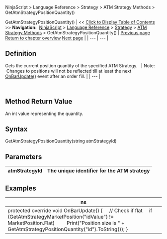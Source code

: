 ﻿
NinjaScript \> Language Reference \> Strategy \> ATM Strategy Methods \> GetAtmStrategyPositionQuantity()

GetAtmStrategyPositionQuantity()
| \<\< [Click to Display Table of Contents](getatmstrategypositionquantity.md) \>\> **Navigation:**     [NinjaScript](ninjascript-1.md) \> [Language Reference](language_reference_wip-1.md) \> [Strategy](strategy-1.md) \> [ATM Strategy Methods](atm_strategy_methods-1.md) \> GetAtmStrategyPositionQuantity() | [Previous page](getatmstrategypositionaveragep-1.md) [Return to chapter overview](atm_strategy_methods-1.md) [Next page](getatmstrategyrealizedprofitlo-1.md) |
| --- | --- |
## Definition
Gets the current position quantity of the specified ATM Strategy.
 
| Note:  Changes to positions will not be reflected till at least the next [OnBarUpdate()](onbarupdate-1.md) event after an order fill. |
| --- |

 
## Method Return Value
An int value representing the quantity.
 
## Syntax
GetAtmStrategyPositionQuantity(string atmStrategyId)
 
## 
## Parameters
| atmStrategyId | The unique identifier for the ATM strategy |
| --- | --- |

## 
## 
## Examples
| ns |
| --- |
| protected override void OnBarUpdate() {      // Check if flat      if (GetAtmStrategyMarketPosition("idValue") !\= MarketPosition.Flat)          Print("Position size is " \+ GetAtmStrategyPositionQuantity("id").ToString()); } |
